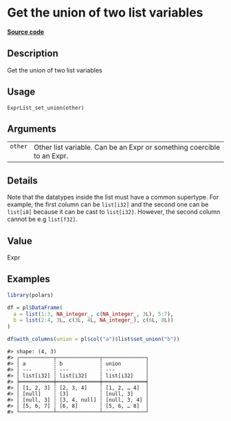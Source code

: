 

# Get the union of two list variables

[**Source code**](https://github.com/pola-rs/r-polars/tree/1fd6c01b862685c50e295d9b2ef690a69c3a7963/R/expr__list.R#L493)

## Description

Get the union of two list variables

## Usage

<pre><code class='language-R'>ExprList_set_union(other)
</code></pre>

## Arguments

<table>
<tr>
<td style="white-space: nowrap; font-family: monospace; vertical-align: top">
<code id="ExprList_set_union_:_other">other</code>
</td>
<td>
Other list variable. Can be an Expr or something coercible to an Expr.
</td>
</tr>
</table>

## Details

Note that the datatypes inside the list must have a common supertype.
For example, the first column can be <code>list\[i32\]</code> and the
second one can be <code>list\[i8\]</code> because it can be cast to
<code>list\[i32\]</code>. However, the second column cannot be e.g
<code>list\[f32\]</code>.

## Value

Expr

## Examples

``` r
library(polars)

df = pl$DataFrame(
  a = list(1:3, NA_integer_, c(NA_integer_, 3L), 5:7),
  b = list(2:4, 3L, c(3L, 4L, NA_integer_), c(6L, 8L))
)

df$with_columns(union = pl$col("a")$list$set_union("b"))
```

    #> shape: (4, 3)
    #> ┌───────────┬──────────────┬──────────────┐
    #> │ a         ┆ b            ┆ union        │
    #> │ ---       ┆ ---          ┆ ---          │
    #> │ list[i32] ┆ list[i32]    ┆ list[i32]    │
    #> ╞═══════════╪══════════════╪══════════════╡
    #> │ [1, 2, 3] ┆ [2, 3, 4]    ┆ [1, 2, … 4]  │
    #> │ [null]    ┆ [3]          ┆ [null, 3]    │
    #> │ [null, 3] ┆ [3, 4, null] ┆ [null, 3, 4] │
    #> │ [5, 6, 7] ┆ [6, 8]       ┆ [5, 6, … 8]  │
    #> └───────────┴──────────────┴──────────────┘
